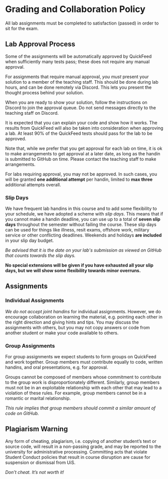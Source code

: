 # Grading and Collaboration Policy

All lab assignments must be completed to satisfaction (passed) in order to sit for the exam.

## Lab Approval Process

Some of the assignments will be automatically approved by QuickFeed when sufficiently many tests pass; these does not require any manual approval.

For assignments that require manual approval, *you must* present your solution to a member of the teaching staff.
This should be done during lab hours, and can be done remotely via Discord.
This lets you present the thought process behind your solution.

When you are ready to show your solution, follow the instructions on Discord to join the approval queue.
Do not send messages directly to the teaching staff on Discord.

It is expected that you can explain your code and show how it works.
The results from QuickFeed will also be taken into consideration when approving a lab.
At least 90% of the QuickFeed tests should pass for the lab to be approved.

Note that, while we prefer that you get approval for each lab on time, it is ok to make arrangements to get approval at a later date, as long as the handin is submitted to GitHub on time.
Please contact the teaching staff to make arrangements.

For labs requiring approval, you may not be approved.
In such cases, you will be granted **one additional attempt** per handin, limited to **max three** additional attempts overall.

### Slip Days

We have frequent lab handins in this course and to add some flexibility to your schedule, we have adopted a scheme with *slip days*.
This means that if you cannot make a handin deadline, you can use up to a total of **seven slip days** throughout the semester without failing the course.
These slip days can be used for things like illness, resit exams, offshore work, military service or other conflicting deadlines.
Weekends and holidays **are included** in your slip day budget.

*Be advised that it is the date on your lab's submission as viewed on GitHub that counts towards the slip days.*

**No special extensions will be given if you have exhausted all your slip days, but we will show some flexibility towards minor overruns.**

## Assignments

### Individual Assignments

*We do not accept joint handins* for individual assignments.
However, we do encourage collaboration on learning the material, e.g. pointing each other in the right direction and giving hints and tips.
You may discuss the assignments with others, but you may not copy answers or code from another student or make your code available to others.

### Group Assignments

For group assignments we expect students to form groups on QuickFeed and work together.
Group members must contribute equally to code, written handins, and oral presentations, e.g. for approval.

Groups cannot be composed of members whose commitment to contribute to the group work is disproportionately different.
Similarly, group members must not be in an exploitable relationship with each other that may lead to a violation of these rules.
For example, group members cannot be in a romantic or marital relationship.

*This rule implies that group members should commit a similar amount of code on GitHub.*

## Plagiarism Warning

Any form of cheating, plagiarism, i.e. copying of another student’s text or source code, will result in a non-passing grade, and may be reported to the university for administrative processing.
Committing acts that violate Student Conduct policies that result in course disruption are cause for suspension or dismissal from UiS.

*Don’t cheat. It’s not worth it!*
